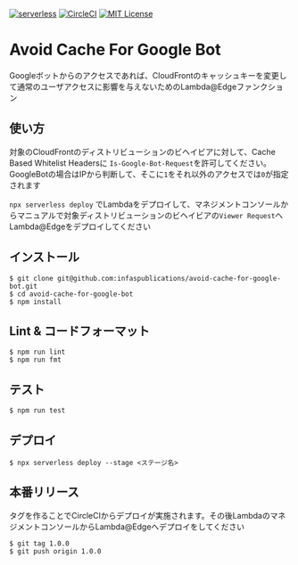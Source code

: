 [![serverless](http://public.serverless.com/badges/v3.svg)](http://www.serverless.com) [![CircleCI](https://circleci.com/gh/infaspublications/avoid-cache-for-google-bot/tree/master.svg?style=svg)](https://circleci.com/gh/infaspublications/avoid-cache-for-google-bot/tree/master) [![MIT License](http://img.shields.io/badge/license-MIT-blue.svg?style=flat)](LICENSE)

# Avoid Cache For Google Bot
Googleボットからのアクセスであれば、CloudFrontのキャッシュキーを変更して通常のユーザアクセスに影響を与えないためのLambda@Edgeファンクション

## 使い方
対象のCloudFrontのディストリビューションのビヘイビアに対して、Cache Based Whitelist Headersに `Is-Google-Bot-Request`を許可してください。
GoogleBotの場合はIPから判断して、そこに`1`をそれ以外のアクセスでは`0`が指定されます

`npx serverless deploy` でLambdaをデプロイして、マネジメントコンソールからマニュアルで対象ディストリビューションのビヘイビアの`Viewer Request`へLambda@Edgeをデプロイしてください

## インストール

```shell
$ git clone git@github.com:infaspublications/avoid-cache-for-google-bot.git
$ cd avoid-cache-for-google-bot
$ npm install
```

## Lint & コードフォーマット

```shell
$ npm run lint
$ npm run fmt
```

## テスト

```shell
$ npm run test
```

## デプロイ

```shell
$ npx serverless deploy --stage <ステージ名>
```

## 本番リリース

タグを作ることでCircleCIからデプロイが実施されます。その後LambdaのマネジメントコンソールからLambda@Edgeへデプロイをしてください

```shell
$ git tag 1.0.0
$ git push origin 1.0.0
```
